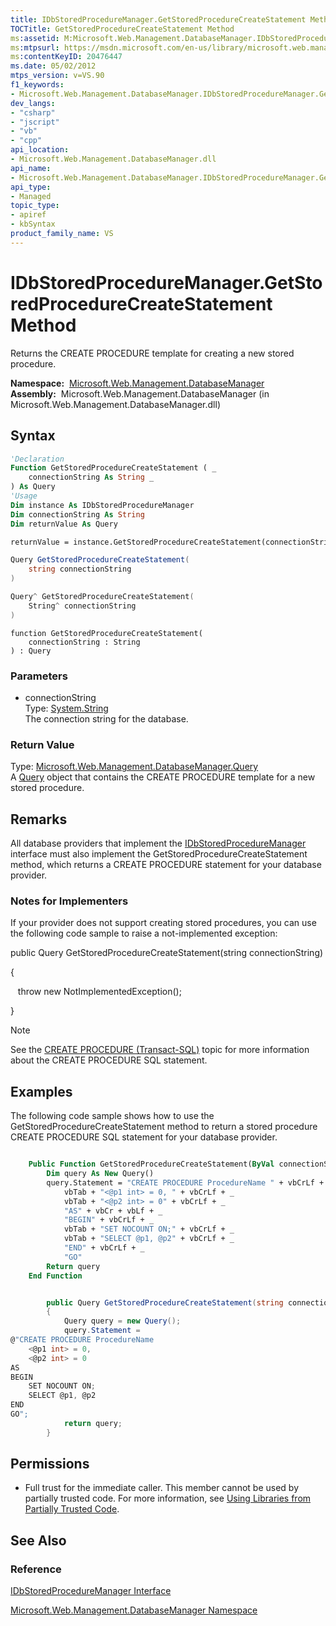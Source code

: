 ```yaml
---
title: IDbStoredProcedureManager.GetStoredProcedureCreateStatement Method  (Microsoft.Web.Management.DatabaseManager)
TOCTitle: GetStoredProcedureCreateStatement Method
ms:assetid: M:Microsoft.Web.Management.DatabaseManager.IDbStoredProcedureManager.GetStoredProcedureCreateStatement(System.String)
ms:mtpsurl: https://msdn.microsoft.com/en-us/library/microsoft.web.management.databasemanager.idbstoredproceduremanager.getstoredprocedurecreatestatement(v=VS.90)
ms:contentKeyID: 20476447
ms.date: 05/02/2012
mtps_version: v=VS.90
f1_keywords:
- Microsoft.Web.Management.DatabaseManager.IDbStoredProcedureManager.GetStoredProcedureCreateStatement
dev_langs:
- "csharp"
- "jscript"
- "vb"
- "cpp"
api_location:
- Microsoft.Web.Management.DatabaseManager.dll
api_name:
- Microsoft.Web.Management.DatabaseManager.IDbStoredProcedureManager.GetStoredProcedureCreateStatement
api_type:
- Managed
topic_type:
- apiref
- kbSyntax
product_family_name: VS
---
```


# IDbStoredProcedureManager.GetStoredProcedureCreateStatement Method

Returns the CREATE PROCEDURE template for creating a new stored procedure.

**Namespace:**  [Microsoft.Web.Management.DatabaseManager](microsoft-web-management-databasemanager-namespace.md)  
**Assembly:**  Microsoft.Web.Management.DatabaseManager (in Microsoft.Web.Management.DatabaseManager.dll)

## Syntax

```vb
'Declaration
Function GetStoredProcedureCreateStatement ( _
    connectionString As String _
) As Query
'Usage
Dim instance As IDbStoredProcedureManager
Dim connectionString As String
Dim returnValue As Query

returnValue = instance.GetStoredProcedureCreateStatement(connectionString)
```

```csharp
Query GetStoredProcedureCreateStatement(
    string connectionString
)
```

```cpp
Query^ GetStoredProcedureCreateStatement(
    String^ connectionString
)
```

```jscript
function GetStoredProcedureCreateStatement(
    connectionString : String
) : Query
```

### Parameters

  - connectionString  
    Type: [System.String](https://msdn.microsoft.com/library/s1wwdcbf)  
    The connection string for the database.  

### Return Value

Type: [Microsoft.Web.Management.DatabaseManager.Query](query-class-microsoft-web-management-databasemanager.md)  
A [Query](query-class-microsoft-web-management-databasemanager.md) object that contains the CREATE PROCEDURE template for a new stored procedure.  

## Remarks

All database providers that implement the [IDbStoredProcedureManager](idbstoredproceduremanager-interface-microsoft-web-management-databasemanager.md) interface must also implement the GetStoredProcedureCreateStatement method, which returns a CREATE PROCEDURE statement for your database provider.

### 

### Notes for Implementers

If your provider does not support creating stored procedures, you can use the following code sample to raise a not-implemented exception:

public Query GetStoredProcedureCreateStatement(string connectionString)

{

   throw new NotImplementedException();

}


> [!NOTE]  
> See the [CREATE PROCEDURE (Transact-SQL)](http://msdn.microsoft.com/en-us/library/ms187926.aspx) topic for more information about the CREATE PROCEDURE SQL statement.


## Examples

The following code sample shows how to use the GetStoredProcedureCreateStatement method to return a stored procedure CREATE PROCEDURE SQL statement for your database provider.

```vb

    Public Function GetStoredProcedureCreateStatement(ByVal connectionString As String) As Microsoft.Web.Management.DatabaseManager.Query Implements Microsoft.Web.Management.DatabaseManager.IDbStoredProcedureManager.GetStoredProcedureCreateStatement
        Dim query As New Query()
        query.Statement = "CREATE PROCEDURE ProcedureName " + vbCrLf + _
            vbTab + "<@p1 int> = 0, " + vbCrLf + _
            vbTab + "<@p2 int> = 0" + vbCrLf + _
            "AS" + vbCr + vbLf + _
            "BEGIN" + vbCrLf + _
            vbTab + "SET NOCOUNT ON;" + vbCrLf + _
            vbTab + "SELECT @p1, @p2" + vbCrLf + _
            "END" + vbCrLf + _
            "GO"
        Return query
    End Function

```

```csharp

        public Query GetStoredProcedureCreateStatement(string connectionString)
        {
            Query query = new Query();
            query.Statement =
@"CREATE PROCEDURE ProcedureName 
    <@p1 int> = 0, 
    <@p2 int> = 0
AS
BEGIN
    SET NOCOUNT ON;
    SELECT @p1, @p2
END
GO";
            return query;
        }

```

## Permissions

  - Full trust for the immediate caller. This member cannot be used by partially trusted code. For more information, see [Using Libraries from Partially Trusted Code](https://msdn.microsoft.com/library/8skskf63).

## See Also

### Reference

[IDbStoredProcedureManager Interface](idbstoredproceduremanager-interface-microsoft-web-management-databasemanager.md)

[Microsoft.Web.Management.DatabaseManager Namespace](microsoft-web-management-databasemanager-namespace.md)

